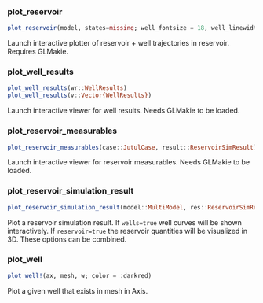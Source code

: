 
### plot_reservoir
```julia
plot_reservoir(model, states=missing; well_fontsize = 18, well_linewidth = 3, kwarg...)
```


Launch interactive plotter of reservoir + well trajectories in reservoir. Requires GLMakie.

### plot_well_results
```julia
plot_well_results(wr::WellResults)
plot_well_results(v::Vector{WellResults})
```


Launch interactive viewer for well results. Needs GLMakie to be loaded.

### plot_reservoir_measurables
```julia
plot_reservoir_measurables(case::JutulCase, result::ReservoirSimResult)
```


Launch interactive viewer for reservoir measurables. Needs GLMakie to be loaded.

### plot_reservoir_simulation_result
```julia
plot_reservoir_simulation_result(model::MultiModel, res::ReservoirSimResult; wells = true, reservoir = true)
```


Plot a reservoir simulation result. If `wells=true` well curves will be shown interactively. If `reservoir=true` the reservoir quantities will be visualized in 3D. These options can be combined.


### plot_well
```julia
plot_well!(ax, mesh, w; color = :darkred)
```


Plot a given well that exists in mesh in Axis.
